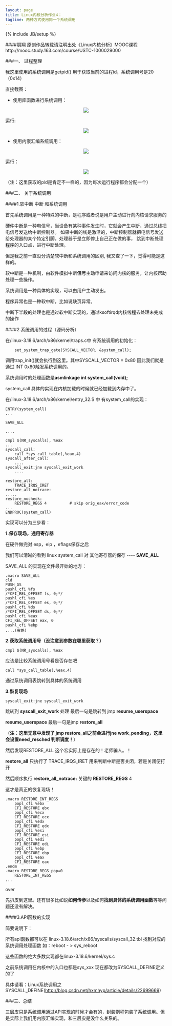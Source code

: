 ```yaml
---
layout: page
title: Linux内核分析作业4：
tagline: 两种方式使用同一个系统调用
---
```

{% include JB/setup %}

####朋翔 原创作品转载请注明出处《Linux内核分析》MOOC课程http://mooc.study.163.com/course/USTC-1000029000 

###一、 过程整理

我这里使用的系统调用是getpid() 用于获取当前的进程id，系统调用号是20（0x14）

直接截图：


- 使用库函数进行系统调用：


<div style="margin:0 auto;text-align:center;width:100%">

<img src="./linux4/lab1.png"  />

</div>

运行:

<div style="margin:0 auto;text-align:center;width:100%">

<img src="./linux4/lab2.png"  />

</div>

- 使用内嵌汇编系统调用：

<div style="margin:0 auto;text-align:center;width:100%">

<img src="./linux4/lab3.png"  />

</div>

运行：

<div style="margin:0 auto;text-align:center;width:100%">

<img src="./linux4/lab4.png"  />

</div>

（注：这里获取的pid是肯定不一样的，因为每次运行程序都会分配一个）


###二、 关于系统调用

####1.软中断 中断 和系统调用

首先系统调用是一种特殊的中断，是程序或者说是用户主动进行向内核请求服务的

硬件中断是一种电信号，当设备有某种事件发生时，它就会产生中断，通过总线把电信号发送给中断控制器。
如果中断的线是激活的，中断控制器就把电信号发送给处理器的某个特定引脚。处理器于是立即停止自己正在做的事，
跳到中断处理程序的入口点，进行中断处理。

但是我之前一直没分清楚软中断和系统调用的区别,
我又查了一下，觉得可能是这样的。

软中断是一种机制，由软件模拟中断**信号**主动申请来访问内核的服务，让内核帮助处理一些操作。


系统调用是一种具体的实现，可以由用户主动发出。

程序异常也是一种软中断，比如说缺页异常。

中断下半段的处理也是通过软中断实现的，通过ksoftirqd内核线程去处理未完成的操作


####2.系统调用的过程（源码分析）

在/linux-3.18.6/arch/x86/kernel/traps.c中 有系统调用的初始化：

		set_system_trap_gate(SYSCALL_VECTOR, &system_call);

调用trap_init()就会执行到这里。其中SYSCALL_VECTOR  = 0x80 因此我们就是通过 INT  0x80触发系统调用的。

系统调用时的处理函数是**asmlinkage int system_call(void);**

 system_call 具体的实现在内核加载的时候就已经加载到内存中了。

在/linux-3.18.6/arch/x86/kernel/entry_32.S 中 有system_call的实现：

	ENTRY(system_call)
	...
	
	SAVE_ALL
	
	....
	
	cmpl $(NR_syscalls), %eax
	...
	syscall_call:
		call *sys_call_table(,%eax,4)
	syscall_after_call:
		....
	syscall_exit:jne syscall_exit_work
		....

	restore_all:
		TRACE_IRQS_IRET
	restore_all_notrace:
	.....
	restore_nocheck:
		RESTORE_REGS 4			# skip orig_eax/error_code
	...
	ENDPROC(system_call)

实现可以分为三步看：

**1.保存现场，通用寄存器**
	
在硬件做完对 esp，eip ，eflags保存之后

我们可以清晰的看到 linux system_call 对 其他寄存器的保存 ---- **SAVE_ALL**

SAVE_ALL 的实现在文件最开始的地方：

	.macro SAVE_ALL
	cld
	PUSH_GS
	pushl_cfi %fs
	/*CFI_REL_OFFSET fs, 0;*/
	pushl_cfi %es
	/*CFI_REL_OFFSET es, 0;*/
	pushl_cfi %ds
	/*CFI_REL_OFFSET ds, 0;*/
	pushl_cfi %eax
	CFI_REL_OFFSET eax, 0
	pushl_cfi %ebp 
	....(省略)
	
**2.获取系统调用号（没注意到参数在哪里获取？）**

	cmpl $(NR_syscalls), %eax 

应该是比较系统调用号看是否存在吧

	call *sys_call_table(,%eax,4)

通过系统调用表跳转到具体的系统调用

**3.恢复现场**

	syscall_exit:jne syscall_exit_work

跳转到 **syscall_exit_work** 处理
最后一句是跳转到 jmp **resume_userspace** 

**resume_userspace** 最后一句是jmp **restore_all** 

（**注：这里无意中发现了  jmp restore_all之前会进行jne work_pending，这里会设置need_resched 判断调度！**）

然后发现RESTORE_ALL 这个宏实际上是存在的！老师骗人。！

**restore_all** 只执行了 TRACE_IRQS_IRET 用来判断中断是否关闭，若是关闭便打开

然后顺序执行 **restore_all_notrace:** 关键的 **RESTORE_REGS**  4

这才是真正的恢复现场！


	.macro RESTORE_INT_REGS
		popl_cfi %ebx
		CFI_RESTORE ebx
		popl_cfi %ecx
		CFI_RESTORE ecx
		popl_cfi %edx
		CFI_RESTORE edx
		popl_cfi %esi
		CFI_RESTORE esi
		popl_cfi %edi
		CFI_RESTORE edi
		popl_cfi %ebp
		CFI_RESTORE ebp
		popl_cfi %eax
		CFI_RESTORE eax
	.endm
	.macro RESTORE_REGS pop=0
		RESTORE_INT_REGS
	...
	
over		
	
先扒皮到这里。还有很多比如说**如何传参**以及如何**找到具体的系统调用函数**等等问题还没有解决。

####3.API函数的实现

简要说明下：

所有api函数都可以在
linux-3.18.6/arch/x86/syscalls/syscall_32.tbl 找到对应的系统调用处理函数
如：reboot - > sys_reboot

这些函数的绝大多数实现都在linux-3.18.6/kernel/sys.c

之前系统调用在内核中的入口也都是sys_xxx
现在都改为SYSCALL_DEFINE定义的了


具体请看：Linux系统调用之SYSCALL_DEFINE(http://blog.csdn.net/hxmhyp/article/details/22699669)

###三、总结

三层皮只是系统调用通过API实现的时候才会有的，封装例程包装了系统调用。但是实际上我们用内嵌汇编实现，和三层皮是没什么关系的。